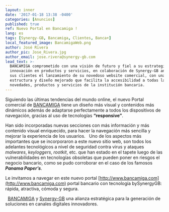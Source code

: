 ```yaml
---
layout: inner
date: '2017-01-18 13:38 -0400'
categories: [Anuncios]
published: true
ref: Nuevo Portal en Bancamiga !
lang: es
tags: [Synergy-GB, Bancamiga, Clientes, Banca+]
local_featured_image: BancamigaWeb.png
author: José Rivera
author_pic: Jose_Rivera.jpg
author_email: jose.rivera@synergy-gb.com
lead_text: >-
  BANCAMIGA comprometido con una visión de futuro y fiel a su estrategia de
  innovación en productos y servicios, en colaboración de Synergy-GB anuncia a
  sus clientes el lanzamiento de su novedoso website comercial, con una
  estructura y diseño mejorado que facilita la accesibilidad a todas las
  novedades, productos y servicios de la institución bancaria.
---
```

Siguiendo las últimas tendencias del mundo online, el nuevo Portal comercial de [BANCAMIGA][1] tiene un diseño más visual y contenidos más dinámicos además de adaptarse perfectamente a todos los dispositivos de navegación, gracias al uso de tecnologías **“responsive”**. 


Han sido incorporadas nuevas secciones con más información y más contenido visual enriquecido, para hacer la navegación más sencilla y mejorar la experiencia de los usuarios.
 
Uno de los aspectos más importantes que se incorporaron a este nuevo sitio web, son todos los adelantes tecnológicos a nivel de seguridad contra virus y ataques _malwares_, _keyloggers_, _rootkit_, etc. que han estado en el tapete luego de las vulnerabilidades en tecnologías obsoletas que pueden poner en riesgos el negocio bancario, como se pudo corroborar en el caso de los famosos **_Panama Paper’s_**.

Le invitamos a navegar en este nuevo portal [http://www.bancamiga.com](http://www.bancamiga.com) portal bancario con tecnología bySynergyGB: rápida, atractiva, cómoda y segura.


 
[BANCAMIGA][1] y [Synergy-GB][2] una alianza estratégica para la generación de soluciones en canales digitales innovadores.

[1]: http://bancamiga.com "Bancamiga Web Page"
[2]: http://synergy-gb.com "Synergy-GB Web Page"
